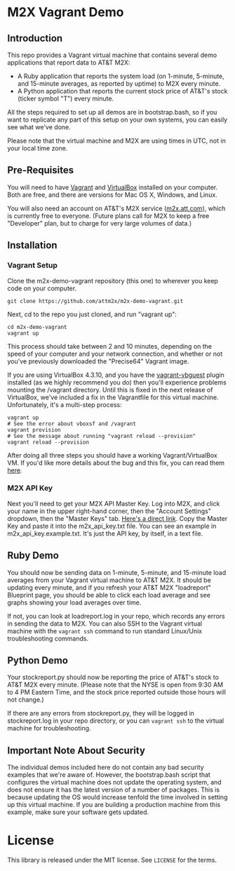 # M2X Vagrant Demo


## Introduction

This repo provides a Vagrant virtual machine that contains several demo applications that report data to AT&T M2X:

* A Ruby application that reports the system load (on 1-minute, 5-minute, and 15-minute averages, as reported by uptime) to M2X every minute.
* A Python application that reports the current stock price of AT&T's stock (ticker symbol "T") every minute.

All the steps required to set up all demos are in bootstrap.bash, so if you want to replicate any part of this setup on your own systems, you can easily see what we've done.

Please note that the virtual machine and M2X are using times in UTC, not in your local time zone.


## Pre-Requisites

You will need to have [Vagrant](http://www.vagrantup.com/) and [VirtualBox](https://www.virtualbox.org/) installed on your computer. Both are free, and there are versions for Mac OS X, Windows, and Linux.

You will also need an account on AT&amp;T's M2X service ([m2x.att.com](https://m2x.att.com)), which is currently free to everyone. (Future plans call for M2X to keep a free "Developer" plan, but to charge for very large volumes of data.)

## Installation

### Vagrant Setup
Clone the m2x-demo-vagrant repository (this one) to wherever you keep code on your computer.

```
git clone https://github.com/attm2x/m2x-demo-vagrant.git
```

Next, cd to the repo you just cloned, and run "vagrant up":

```
cd m2x-demo-vagrant
vagrant up
```

This process should take between 2 and 10 minutes, depending on the speed of your computer and your network connection, and whether or not you've previously downloaded the "Precise64" Vagrant image.

If you are using VirtualBox 4.3.10, and you have the [vagrant-vbguest](https://github.com/dotless-de/vagrant-vbguest) plugin installed (as we highly recommend you do) then you'll experience problems mounting the /vagrant directory. Until this is fixed in the next release of VirtualBox, we've included a fix in the Vagrantfile for this virtual machine. Unfortunately, it's a multi-step process:

```
vagrant up
# See the error about vboxsf and /vagrant
vagrant provision
# See the message about running "vagrant reload --provision"
vagrant reload --provision
```

After doing all three steps you should have a working Vagrant/VirtualBox VM. If you'd like more details about the bug and this fix, you can read them [here](http://schof.org/2014/03/31/working-around-virtualbox-bug-12879/).

### M2X API Key

Next you'll need to get your M2X API Master Key. Log into M2X, and click your name in the upper right-hand corner, then the "Account Settings" dropdown, then the "Master Keys" tab. [Here's a direct link](https://m2x.att.com/account#master-keys-tab). Copy the Master Key and paste it into the m2x_api_key.txt file. You can see an example in m2x_api_key.example.txt. It's just the API key, by itself, in a text file.


## Ruby Demo

You should now be sending data on 1-minute, 5-minute, and 15-minute load averages from your Vagrant virtual machine to AT&T M2X. It should be updating every minute, and if you refresh your AT&T M2X "loadreport" Blueprint page, you should be able to click each load average and see graphs showing your load averages over time.

If not, you can look at loadreport.log in your repo, which records any errors in sending the data to M2X. You can also SSH to the Vagrant virtual machine with the ```vagrant ssh``` command to run standard Linux/Unix troubleshooting commands.


## Python Demo

Your stockreport.py should now be reporting the price of AT&T's stock to AT&T M2X every minute. (Please note that the NYSE is open from 9:30 AM to 4 PM Eastern Time, and the stock price reported outside those hours will not change.)

If there are any errors from stockreport.py, they will be logged in stockreport.log in your repo directory, or you can ```vagrant ssh``` to the virtual machine for troubleshooting.

## Important Note About Security

The individual demos included here do not contain any bad security examples that we're aware of. However, the bootstrap.bash script that configures the virtual machine does not update the operating system, and does not ensure it has the latest version of a number of packages. This is because updating the OS would increase tenfold the time involved in setting up this virtual machine. If you are building a production machine from this example, make sure your software gets updated.

License
=======

This library is released under the MIT license. See ``LICENSE`` for the terms.
